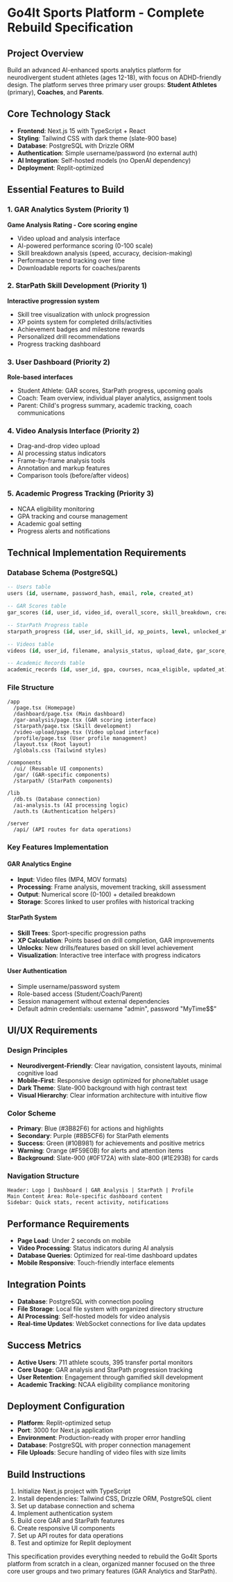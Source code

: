 # Go4It Sports Platform - Complete Rebuild Specification

## Project Overview
Build an advanced AI-enhanced sports analytics platform for neurodivergent student athletes (ages 12-18), with focus on ADHD-friendly design. The platform serves three primary user groups: **Student Athletes** (primary), **Coaches**, and **Parents**.

## Core Technology Stack
- **Frontend**: Next.js 15 with TypeScript + React
- **Styling**: Tailwind CSS with dark theme (slate-900 base)
- **Database**: PostgreSQL with Drizzle ORM
- **Authentication**: Simple username/password (no external auth)
- **AI Integration**: Self-hosted models (no OpenAI dependency)
- **Deployment**: Replit-optimized

## Essential Features to Build

### 1. GAR Analytics System (Priority 1)
**Game Analysis Rating - Core scoring engine**
- Video upload and analysis interface
- AI-powered performance scoring (0-100 scale)
- Skill breakdown analysis (speed, accuracy, decision-making)
- Performance trend tracking over time
- Downloadable reports for coaches/parents

### 2. StarPath Skill Development (Priority 1)
**Interactive progression system**
- Skill tree visualization with unlock progression
- XP points system for completed drills/activities
- Achievement badges and milestone rewards
- Personalized drill recommendations
- Progress tracking dashboard

### 3. User Dashboard (Priority 2)
**Role-based interfaces**
- Student Athlete: GAR scores, StarPath progress, upcoming goals
- Coach: Team overview, individual player analytics, assignment tools
- Parent: Child's progress summary, academic tracking, coach communications

### 4. Video Analysis Interface (Priority 2)
- Drag-and-drop video upload
- AI processing status indicators
- Frame-by-frame analysis tools
- Annotation and markup features
- Comparison tools (before/after videos)

### 5. Academic Progress Tracking (Priority 3)
- NCAA eligibility monitoring
- GPA tracking and course management
- Academic goal setting
- Progress alerts and notifications

## Technical Implementation Requirements

### Database Schema (PostgreSQL)
```sql
-- Users table
users (id, username, password_hash, email, role, created_at)

-- GAR Scores table
gar_scores (id, user_id, video_id, overall_score, skill_breakdown, created_at)

-- StarPath Progress table
starpath_progress (id, user_id, skill_id, xp_points, level, unlocked_at)

-- Videos table
videos (id, user_id, filename, analysis_status, upload_date, gar_score_id)

-- Academic Records table
academic_records (id, user_id, gpa, courses, ncaa_eligible, updated_at)
```

### File Structure
```
/app
  /page.tsx (Homepage)
  /dashboard/page.tsx (Main dashboard)
  /gar-analysis/page.tsx (GAR scoring interface)
  /starpath/page.tsx (Skill development)
  /video-upload/page.tsx (Video upload interface)
  /profile/page.tsx (User profile management)
  /layout.tsx (Root layout)
  /globals.css (Tailwind styles)

/components
  /ui/ (Reusable UI components)
  /gar/ (GAR-specific components)
  /starpath/ (StarPath components)

/lib
  /db.ts (Database connection)
  /ai-analysis.ts (AI processing logic)
  /auth.ts (Authentication helpers)

/server
  /api/ (API routes for data operations)
```

### Key Features Implementation

#### GAR Analytics Engine
- **Input**: Video files (MP4, MOV formats)
- **Processing**: Frame analysis, movement tracking, skill assessment
- **Output**: Numerical score (0-100) + detailed breakdown
- **Storage**: Scores linked to user profiles with historical tracking

#### StarPath System
- **Skill Trees**: Sport-specific progression paths
- **XP Calculation**: Points based on drill completion, GAR improvements
- **Unlocks**: New drills/features based on skill level achievement
- **Visualization**: Interactive tree interface with progress indicators

#### User Authentication
- Simple username/password system
- Role-based access (Student/Coach/Parent)
- Session management without external dependencies
- Default admin credentials: username "admin", password "MyTime$$"

## UI/UX Requirements

### Design Principles
- **Neurodivergent-Friendly**: Clear navigation, consistent layouts, minimal cognitive load
- **Mobile-First**: Responsive design optimized for phone/tablet usage
- **Dark Theme**: Slate-900 background with high contrast text
- **Visual Hierarchy**: Clear information architecture with intuitive flow

### Color Scheme
- **Primary**: Blue (#3B82F6) for actions and highlights
- **Secondary**: Purple (#8B5CF6) for StarPath elements
- **Success**: Green (#10B981) for achievements and positive metrics
- **Warning**: Orange (#F59E0B) for alerts and attention items
- **Background**: Slate-900 (#0F172A) with slate-800 (#1E293B) for cards

### Navigation Structure
```
Header: Logo | Dashboard | GAR Analysis | StarPath | Profile
Main Content Area: Role-specific dashboard content
Sidebar: Quick stats, recent activity, notifications
```

## Performance Requirements
- **Page Load**: Under 2 seconds on mobile
- **Video Processing**: Status indicators during AI analysis
- **Database Queries**: Optimized for real-time dashboard updates
- **Mobile Responsive**: Touch-friendly interface elements

## Integration Points
- **Database**: PostgreSQL with connection pooling
- **File Storage**: Local file system with organized directory structure
- **AI Processing**: Self-hosted models for video analysis
- **Real-time Updates**: WebSocket connections for live data updates

## Success Metrics
- **Active Users**: 711 athlete scouts, 395 transfer portal monitors
- **Core Usage**: GAR analysis and StarPath progression tracking
- **User Retention**: Engagement through gamified skill development
- **Academic Tracking**: NCAA eligibility compliance monitoring

## Deployment Configuration
- **Platform**: Replit-optimized setup
- **Port**: 3000 for Next.js application
- **Environment**: Production-ready with proper error handling
- **Database**: PostgreSQL with proper connection management
- **File Uploads**: Secure handling of video files with size limits

## Build Instructions
1. Initialize Next.js project with TypeScript
2. Install dependencies: Tailwind CSS, Drizzle ORM, PostgreSQL client
3. Set up database connection and schema
4. Implement authentication system
5. Build core GAR and StarPath features
6. Create responsive UI components
7. Set up API routes for data operations
8. Test and optimize for Replit deployment

This specification provides everything needed to rebuild the Go4It Sports platform from scratch in a clean, organized manner focused on the three core user groups and two primary features (GAR Analytics and StarPath).